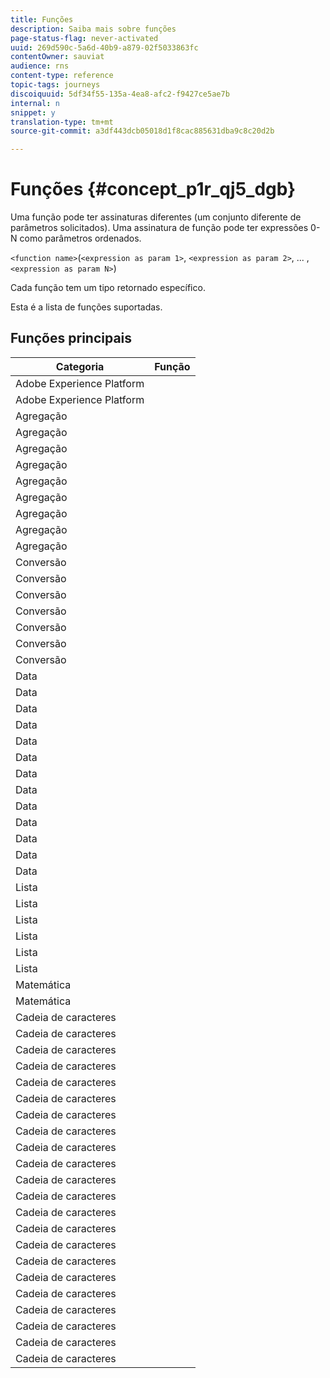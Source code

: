 ```yaml
---
title: Funções
description: Saiba mais sobre funções
page-status-flag: never-activated
uuid: 269d590c-5a6d-40b9-a879-02f5033863fc
contentOwner: sauviat
audience: rns
content-type: reference
topic-tags: journeys
discoiquuid: 5df34f55-135a-4ea8-afc2-f9427ce5ae7b
internal: n
snippet: y
translation-type: tm+mt
source-git-commit: a3df443dcb05018d1f8cac885631dba9c8c20d2b

---
```



# Funções {#concept_p1r_qj5_dgb}

Uma função pode ter assinaturas diferentes (um conjunto diferente de parâmetros solicitados). Uma assinatura de função pode ter expressões 0-N como parâmetros ordenados.

`<function name>`(`<expression as param 1>`, `<expression as param 2>`, ... ,`<expression as param N>`)

Cada função tem um tipo retornado específico.

Esta é a lista de funções suportadas.

## Funções principais

| Categoria | Função |
|-------------|-----------------------|
| Adobe Experience Platform | [](../functions/functiongetbestsendtime.md) |
| Adobe Experience Platform | [](../functions/functioninsegment.md) |
| Agregação | [](../functions/functionavg.md) |
| Agregação | [](../functions/functioncount.md) |
| Agregação | [](../functions/functioncountonlynull.md) |
| Agregação | [](../functions/functioncountwithnull.md) |
| Agregação | [](../functions/functiondistinctcount.md) |
| Agregação | [](../functions/functiondistinctcountwithnull.md) |
| Agregação | [](../functions/functionmax.md) |
| Agregação | [](../functions/functionmin.md) |
| Agregação | [](../functions/functionsum.md) |
| Conversão | [](../functions/functiontobool.md) |
| Conversão | [](../functions/functiontodatetime.md) |
| Conversão | [](../functions/functiontodatetimeonly.md) |
| Conversão | [](../functions/functiontodecimal.md) |
| Conversão | [](../functions/functiontoduration.md) |
| Conversão | [](../functions/functiontointeger.md) |
| Conversão | [](../functions/functiontostring.md) |
| Data | [](../functions/functioncurrenttimeinmillis.md) |
| Data | [](../functions/functioninlastdays.md) |
| Data | [](../functions/functioninlasthours.md) |
| Data | [](../functions/functioninlastmonths.md) |
| Data | [](../functions/functioninlastyears.md) |
| Data | [](../functions/functioninnextdays.md) |
| Data | [](../functions/functioninnexthours.md) |
| Data | [](../functions/functioninnextmonths.md) |
| Data | [](../functions/functioninnextyears.md) |
| Data | [](../functions/functionnow.md) |
| Data | [](../functions/functionnowwithdelta.md) |
| Data | [](../functions/functionsethours.md) |
| Data | [](../functions/functionsetdays.md) |
| Lista | [](../functions/functiondistinct.md) |
| Lista | [](../functions/functiondistinctcount.md) |
| Lista | [](../functions/functionin.md) |
| Lista | [](../functions/functionlistsize.md) |
| Lista | [](../functions/functionserializelist.md) |
| Lista | [](../functions/functionsort.md) |
| Matemática | [](../functions/functionrandom.md) |
| Matemática | [](../functions/functionround.md) |
| Cadeia de caracteres | [](../functions/functionconcat.md) |
| Cadeia de caracteres | [](../functions/functioncontain.md) |
| Cadeia de caracteres | [](../functions/functioncontainwithignorecase.md) |
| Cadeia de caracteres | [](../functions/functionendwith.md) |
| Cadeia de caracteres | [](../functions/functionendwithignorecase.md) |
| Cadeia de caracteres | [](../functions/functionequalignorecase.md) |
| Cadeia de caracteres | [](../functions/functionindexof.md) |
| Cadeia de caracteres | [](../functions/functionisempty.md) |
| Cadeia de caracteres | [](../functions/functionisnotempty.md) |
| Cadeia de caracteres | [](../functions/functionlastindexof.md) |
| Cadeia de caracteres | [](../functions/functionlength.md) |
| Cadeia de caracteres | [](../functions/functionlower.md) |
| Cadeia de caracteres | [](../functions/functionmatchregexp.md) |
| Cadeia de caracteres | [](../functions/functionnotequalignorecase.md) |
| Cadeia de caracteres | [](../functions/functionreplace.md) |
| Cadeia de caracteres | [](../functions/functionreplaceall.md) |
| Cadeia de caracteres | [](../functions/functionstartwith.md) |
| Cadeia de caracteres | [](../functions/functionstartwithignorecase.md) |
| Cadeia de caracteres | [](../functions/functionsubstr.md) |
| Cadeia de caracteres | [](../functions/functiontrim.md) |
| Cadeia de caracteres | [](../functions/functionupper.md) |
| Cadeia de caracteres | [](../functions/functionuuid.md) |